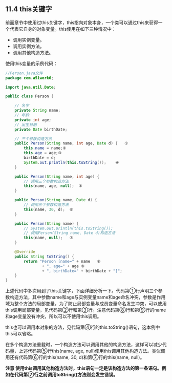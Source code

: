 ## 11.4 this关键字

前面章节中使用过this关键字，this指向对象本身，一个类可以通过this来获得一个代表它自身的对象变量。this使用在如下三种情况中：

*   调用实例变量。
*   调用实例方法。
*   调用其他构造方法。

使用this变量的示例代码：

```java
//Person.java文件
package com.a51work6;

import java.util.Date;

public class Person {

	// 名字
	private String name;
	// 年龄
	private int age;
	// 出生日期
	private Date birthDate;

	// 三个参数构造方法
	public Person(String name, int age, Date d) {	①
		this.name = name;②
		this.age = age;③
		birthDate = d;
		System.out.println(this.toString());	④	
	}

	public Person(String name, int age) {		
		// 调用三个参数构造方法
		this(name, age, null);	⑤	
	}

	public Person(String name, Date d) {
		// 调用三个参数构造方法
		this(name, 30, d); 	⑥
	}

	public Person(String name) {
		// System.out.println(this.toString());
		// 调用Person(String name, Date d)构造方法
		this(name, null); 	⑦
	}

	@Override
	public String toString() {
		return "Person [name=" + name 	⑧
				+ ", age=" + age ⑨
				+ ", birthDate=" + birthDate + "]";
	}
}

```

上述代码中多次用到了this关键字，下面详细分析一下。代码第①行声明三个参数构造方法，其中参数name和age与实例变量name和age命名冲突，参数是作用域为整个方法的局部变量，为了防止局部变量与成员变量命名发生冲突，可以使用this调用局部变量，见代码第②行和第③行。注意代码第⑧行和第⑨行的name和age变量没有冲突，所以可以不使用this调用。

this也可以调用本对象的方法，见代码第④行的this.toString()语句，这本例中this可以省略。

在多个构造方法重载时，一个构造方法可以调用其他的构造方法，这样可以减少代码量，上述代码第⑤行this(name, age, null)使用this调用其他构造方法。类似调用还有代码第⑥行的this(name, 30, d)和第⑦行的this(name, null)。

**注意 使用this调用其他构造方法时，this语句一定是该构造方法的第一条语句。例如在代码第⑦行之前调用toString()方法则会发生错误。**